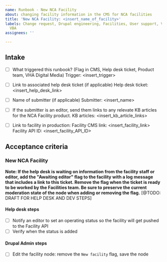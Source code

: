 ```yaml
---
name: Runbook - New NCA Facility
about: changing facility information in the CMS for NCA facilities
title: 'New NCA Facility: <insert_name_of_facility>'
labels: Change request, Drupal engineering, Facilities, User support, VA.gov frontend,
  VBA
assignees: ''

---
```


## Intake
- [ ] What triggered this runbook? (Flag in CMS, Help desk ticket, Product team, VHA Digital Media)
Trigger: <insert_trigger>

- [ ] Link to associated help desk ticket (if applicable)
Help desk ticket: <insert_help_desk_link>

- [ ] Name of submitter (if applicable)
Submitter: <insert_name>

- [ ] If the submitter is an editor, send them links to any relevate KB articles for the NCA Facility product.
KB articles: <insert_kb_article_links>

- [ ] Link to facility in production:
Facility CMS link: <insert_facility_link>
Facility API ID: <insert_facility_API_ID>

## Acceptance criteria

### New NCA Facility
**Note: If the help desk is waiting on information from the facility staff or editor, add the "Awaiting editor" flag to the facility with a log message that includes a link to this ticket. Remove the flag when the ticket is ready to be worked by the Facilities team. Be sure to preserve the current moderation state of the node when adding or removing the flag.**
[@TODO: DRAFT FOR HELP DESK AND DEV STEPS]

#### Help desk steps
- [ ] Notify an editor to set an operating status so the facility will get pushed to the Facility API
- [ ] Verify when the status is added            

#### Drupal Admin steps
- [ ] Edit the facility node: remove the `New facility` flag, save the node

